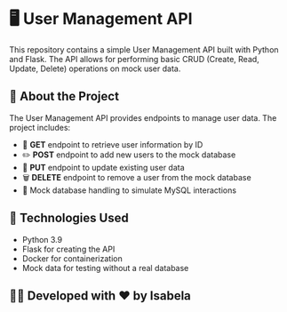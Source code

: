 # 🖥️ User Management API

This repository contains a simple User Management API built with Python and Flask. The API allows for performing basic CRUD (Create, Read, Update, Delete) operations on mock user data.

## 📌 About the Project  
The User Management API provides endpoints to manage user data. The project includes:

- 🚀 **GET** endpoint to retrieve user information by ID  
- ✏️ **POST** endpoint to add new users to the mock database  
- 🔄 **PUT** endpoint to update existing user data  
- 🗑️ **DELETE** endpoint to remove a user from the mock database  
- 💾 Mock database handling to simulate MySQL interactions  

## 🚀 Technologies Used  
- Python 3.9
- Flask for creating the API  
- Docker for containerization  
- Mock data for testing without a real database  

## 👩‍💻 Developed with ❤️ by Isabela
